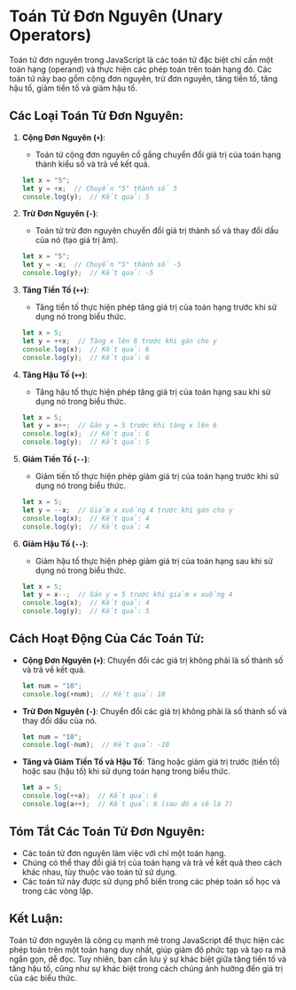 # Toán Tử Đơn Nguyên (Unary Operators)

Toán tử đơn nguyên trong JavaScript là các toán tử đặc biệt chỉ cần một toán hạng (operand) và thực hiện các phép toán trên toán hạng đó. Các toán tử này bao gồm cộng đơn nguyên, trừ đơn nguyên, tăng tiền tố, tăng hậu tố, giảm tiền tố và giảm hậu tố.

## Các Loại Toán Tử Đơn Nguyên:

1. **Cộng Đơn Nguyên (`+`)**:
   - Toán tử cộng đơn nguyên cố gắng chuyển đổi giá trị của toán hạng thành kiểu số và trả về kết quả.
   
   ```javascript
   let x = "5";
   let y = +x;  // Chuyển "5" thành số 5
   console.log(y);  // Kết quả: 5
   ```

2. **Trừ Đơn Nguyên (`-`)**:
   - Toán tử trừ đơn nguyên chuyển đổi giá trị thành số và thay đổi dấu của nó (tạo giá trị âm).
   
   ```javascript
   let x = "5";
   let y = -x;  // Chuyển "5" thành số -5
   console.log(y);  // Kết quả: -5
   ```

3. **Tăng Tiền Tố (`++`)**:
   - Tăng tiền tố thực hiện phép tăng giá trị của toán hạng trước khi sử dụng nó trong biểu thức.
   
   ```javascript
   let x = 5;
   let y = ++x;  // Tăng x lên 6 trước khi gán cho y
   console.log(x);  // Kết quả: 6
   console.log(y);  // Kết quả: 6
   ```

4. **Tăng Hậu Tố (`++`)**:
   - Tăng hậu tố thực hiện phép tăng giá trị của toán hạng sau khi sử dụng nó trong biểu thức.
   
   ```javascript
   let x = 5;
   let y = x++;  // Gán y = 5 trước khi tăng x lên 6
   console.log(x);  // Kết quả: 6
   console.log(y);  // Kết quả: 5
   ```

5. **Giảm Tiền Tố (`--`)**:
   - Giảm tiền tố thực hiện phép giảm giá trị của toán hạng trước khi sử dụng nó trong biểu thức.
   
   ```javascript
   let x = 5;
   let y = --x;  // Giảm x xuống 4 trước khi gán cho y
   console.log(x);  // Kết quả: 4
   console.log(y);  // Kết quả: 4
   ```

6. **Giảm Hậu Tố (`--`)**:
   - Giảm hậu tố thực hiện phép giảm giá trị của toán hạng sau khi sử dụng nó trong biểu thức.
   
   ```javascript
   let x = 5;
   let y = x--;  // Gán y = 5 trước khi giảm x xuống 4
   console.log(x);  // Kết quả: 4
   console.log(y);  // Kết quả: 5
   ```

## Cách Hoạt Động Của Các Toán Tử:

- **Cộng Đơn Nguyên (`+`)**:
  Chuyển đổi các giá trị không phải là số thành số và trả về kết quả.
  
  ```javascript
  let num = "10";
  console.log(+num);  // Kết quả: 10
  ```

- **Trừ Đơn Nguyên (`-`)**:
  Chuyển đổi các giá trị không phải là số thành số và thay đổi dấu của nó.
  
  ```javascript
  let num = "10";
  console.log(-num);  // Kết quả: -10
  ```

- **Tăng và Giảm Tiền Tố và Hậu Tố**:
  Tăng hoặc giảm giá trị trước (tiền tố) hoặc sau (hậu tố) khi sử dụng toán hạng trong biểu thức.

  ```javascript
  let a = 5;
  console.log(++a);  // Kết quả: 6
  console.log(a++);  // Kết quả: 6 (sau đó a sẽ là 7)
  ```

## Tóm Tắt Các Toán Tử Đơn Nguyên:

- Các toán tử đơn nguyên làm việc với chỉ một toán hạng.
- Chúng có thể thay đổi giá trị của toán hạng và trả về kết quả theo cách khác nhau, tùy thuộc vào toán tử sử dụng.
- Các toán tử này được sử dụng phổ biến trong các phép toán số học và trong các vòng lặp.

## Kết Luận:

Toán tử đơn nguyên là công cụ mạnh mẽ trong JavaScript để thực hiện các phép toán trên một toán hạng duy nhất, giúp giảm độ phức tạp và tạo ra mã ngắn gọn, dễ đọc. Tuy nhiên, bạn cần lưu ý sự khác biệt giữa tăng tiền tố và tăng hậu tố, cũng như sự khác biệt trong cách chúng ảnh hưởng đến giá trị của các biểu thức.